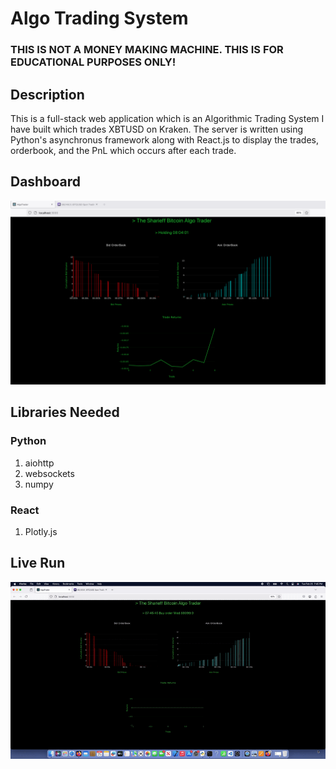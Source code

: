 # Algo Trading System

### THIS IS NOT A MONEY MAKING MACHINE. THIS IS FOR EDUCATIONAL PURPOSES ONLY!

## Description
This is a full-stack web application which is an Algorithmic Trading System I have built which trades XBTUSD on Kraken. The server is written using Python's asynchronus framework along with React.js to display the trades, orderbook, and the PnL which occurs after each trade.

## Dashboard
![alt](https://github.com/mosharieff47/AlgoTradingSystem/blob/main/media/Snap.png)

## Libraries Needed
### Python
1. aiohttp
2. websockets
3. numpy
### React
1. Plotly.js

## Live Run
![alt](https://github.com/mosharieff47/AlgoTradingSystem/blob/main/media/traderun.gif)

